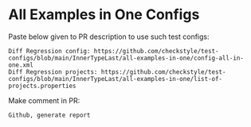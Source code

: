 # All Examples in One Configs
Paste below given to PR description to use such test configs:
```
Diff Regression config: https://github.com/checkstyle/test-configs/blob/main/InnerTypeLast/all-examples-in-one/config-all-in-one.xml
Diff Regression projects: https://github.com/checkstyle/test-configs/blob/main/InnerTypeLast/all-examples-in-one/list-of-projects.properties
```
Make comment in PR:
```
Github, generate report
```

